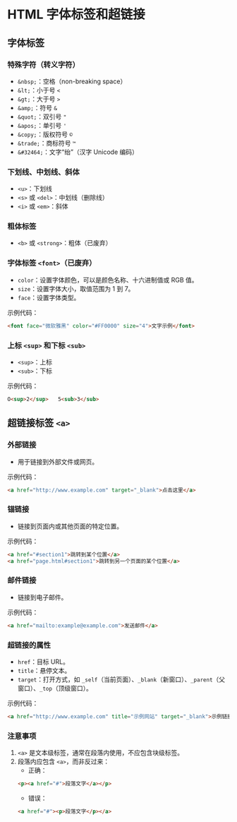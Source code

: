 # HTML 字体标签和超链接

## 字体标签

### 特殊字符（转义字符）
- `&nbsp;`：空格（non-breaking space）
- `&lt;`：小于号 `<`
- `&gt;`：大于号 `>`
- `&amp;`：符号 `&`
- `&quot;`：双引号 `"`
- `&apos;`：单引号 `'`
- `&copy;`：版权符号 `©`
- `&trade;`：商标符号 `™`
- `&#32464;`：文字“绐”（汉字 Unicode 编码）

### 下划线、中划线、斜体
- `<u>`：下划线
- `<s>` 或 `<del>`：中划线（删除线）
- `<i>` 或 `<em>`：斜体

### 粗体标签
- `<b>` 或 `<strong>`：粗体（已废弃）

### 字体标签 `<font>`（已废弃）
- `color`：设置字体颜色，可以是颜色名称、十六进制值或 RGB 值。
- `size`：设置字体大小，取值范围为 1 到 7。
- `face`：设置字体类型。

示例代码：
```html
<font face="微软雅黑" color="#FF0000" size="4">文字示例</font>
```

### 上标 `<sup>` 和下标 `<sub>`
- `<sup>`：上标
- `<sub>`：下标

示例代码：
```html
O<sup>2</sup>   5<sub>3</sub>
```

## 超链接标签 `<a>`

### 外部链接
- 用于链接到外部文件或网页。

示例代码：
```html
<a href="http://www.example.com" target="_blank">点击这里</a>
```

### 锚链接
- 链接到页面内或其他页面的特定位置。

示例代码：
```html
<a href="#section1">跳转到某个位置</a>
<a href="page.html#section1">跳转到另一个页面的某个位置</a>
```

### 邮件链接
- 链接到电子邮件。

示例代码：
```html
<a href="mailto:example@example.com">发送邮件</a>
```

### 超链接的属性
- `href`：目标 URL。
- `title`：悬停文本。
- `target`：打开方式，如 `_self`（当前页面）、`_blank`（新窗口）、`_parent`（父窗口）、`_top`（顶级窗口）。

示例代码：
```html
<a href="http://www.example.com" title="示例网站" target="_blank">示例链接</a>
```

### 注意事项
1. `<a>` 是文本级标签，通常在段落内使用，不应包含块级标签。
2. 段落内应包含 `<a>`，而非反过来：
   - 正确：
   ```html
   <p><a href="#">段落文字</a></p>
   ```
   - 错误：
   ```html
   <a href="#"><p>段落文字</p></a>
   ```